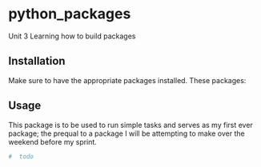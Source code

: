 # python_packages
Unit 3 Learning how to build packages
## Installation
Make sure to have the appropriate packages installed.
These packages: 
## Usage
This package is to be used to run simple tasks and serves as my first ever package; the prequal to a package I will be attempting to make over the weekend before my sprint.
```py
#  todo
```